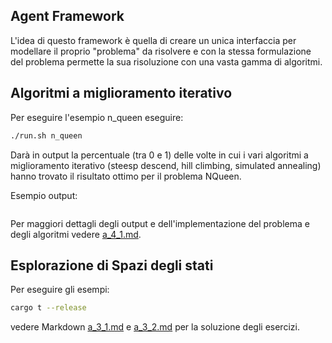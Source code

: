 ## Agent Framework

L'idea di questo framework è quella di creare un unica interfaccia per modellare
il proprio "problema" da risolvere e con la stessa formulazione del problema
permette la sua risoluzione con una vasta gamma di algoritmi.

## Algoritmi a miglioramento iterativo

Per eseguire l'esempio n_queen eseguire:

```bash
./run.sh n_queen
```

Darà in output la percentuale (tra 0 e 1) delle volte in cui i vari algoritmi a miglioramento iterativo  (steesp descend, hill climbing, simulated annealing) hanno trovato il risultato ottimo per il problema NQueen.

Esempio output:

```

```

Per maggiori dettagli degli output e dell'implementazione del problema e degli algoritmi
vedere [a_4_1.md](a_4_1.md).

## Esplorazione di Spazi degli stati

Per eseguire gli esempi:

```bash
cargo t --release
```


vedere Markdown [a_3_1.md](a_3_1.md) e [a_3_2.md](a_3_2.md) per la soluzione degli esercizi.

